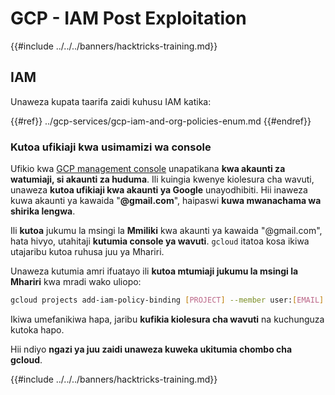 # GCP - IAM Post Exploitation

{{#include ../../../banners/hacktricks-training.md}}

## IAM <a href="#service-account-impersonation" id="service-account-impersonation"></a>

Unaweza kupata taarifa zaidi kuhusu IAM katika:

{{#ref}}
../gcp-services/gcp-iam-and-org-policies-enum.md
{{#endref}}

### Kutoa ufikiaji kwa usimamizi wa console <a href="#granting-access-to-management-console" id="granting-access-to-management-console"></a>

Ufikio kwa [GCP management console](https://console.cloud.google.com) unapatikana **kwa akaunti za watumiaji, si akaunti za huduma**. Ili kuingia kwenye kiolesura cha wavuti, unaweza **kutoa ufikiaji kwa akaunti ya Google** unayodhibiti. Hii inaweza kuwa akaunti ya kawaida "**@gmail.com**", haipaswi **kuwa mwanachama wa shirika lengwa**.

Ili **kutoa** jukumu la msingi la **Mmiliki** kwa akaunti ya kawaida "@gmail.com", hata hivyo, utahitaji **kutumia console ya wavuti**. `gcloud` itatoa kosa ikiwa utajaribu kutoa ruhusa juu ya Mhariri.

Unaweza kutumia amri ifuatayo ili **kutoa mtumiaji jukumu la msingi la Mhariri** kwa mradi wako uliopo:
```bash
gcloud projects add-iam-policy-binding [PROJECT] --member user:[EMAIL] --role roles/editor
```
Ikiwa umefanikiwa hapa, jaribu **kufikia kiolesura cha wavuti** na kuchunguza kutoka hapo.

Hii ndiyo **ngazi ya juu zaidi unaweza kuweka ukitumia chombo cha gcloud**.

{{#include ../../../banners/hacktricks-training.md}}
